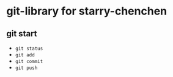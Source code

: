 # git-library for starry-chenchen

## git start

- `git status`
- `git add`
- `git commit`
- `git push`
